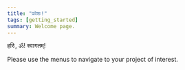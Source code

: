 ```yaml
---
title: "प्रवेशः!"
tags: [getting_started]
summary: Welcome page.
---
```


हरिः, ॐ! स्वागतम्!

Please use the menus to navigate to your project of interest.